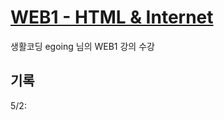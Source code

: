 # [WEB1 - HTML & Internet](https://opentutorials.org/course/3084)

생활코딩 egoing 님의 WEB1 강의 수강

## 기록

5/2: 